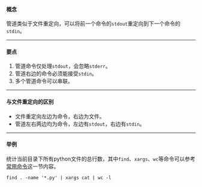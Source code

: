 #### 概念

管道类似于文件重定向，可以将前一个命令的`stdout`重定向到下一个命令的`stdin`。

***

#### 要点

1. 管道命令仅处理`stdout`，会忽略`stderr`。
2. 管道右边的命令必须能接受`stdin`。
3. 多个管道命令可以串联。

***

#### 与文件重定向的区别

- 文件重定向左边为命令，右边为文件。
- 管道左右两边均为命令，左边有`stdout`，右边有`stdin`。

***

#### 举例

统计当前目录下所有python文件的总行数，其中`find`、`xargs`、`wc`等命令可以参考[常用命令](https://www.acwing.com/file_system/file/content/whole/index/content/3030414/)这一节内容。
```
find . -name '*.py' | xargs cat | wc -l
```